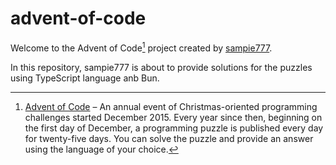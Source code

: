 # advent-of-code

Welcome to the Advent of Code[^aoc] project created by [sampie777][github].

In this repository, sampie777 is about to provide solutions for the puzzles using TypeScript language anb Bun.

[^aoc]:
    [Advent of Code][aoc] – An annual event of Christmas-oriented programming challenges started December 2015.
    Every year since then, beginning on the first day of December, a programming puzzle is published every day for twenty-five days.
    You can solve the puzzle and provide an answer using the language of your choice.

[aoc]: https://adventofcode.com
[github]: https://github.com/sampie777